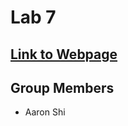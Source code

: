 # Lab 7

## [Link to Webpage](https://aaron3963.github.io/CSE110-Lab7/)

## Group Members
- Aaron Shi
